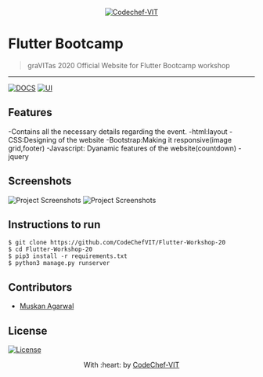 <p align="center"><a href="http://www.codechefvit.com" target="_blank"><img src="https://s3.amazonaws.com/codechef_shared/sites/all/themes/abessive/logo-3.png" title="CodeChef-VIT" alt="Codechef-VIT"></a>
</p>

# Flutter Bootcamp

> <Subtitle>
> graVITas 2020 Official Website for Flutter Bootcamp workshop
---
[![DOCS](https://img.shields.io/badge/Documentation-see%20docs-green?style=flat-square&logo=appveyor)](INSERT_LINK_FOR_DOCS_HERE) 
  [![UI ](https://img.shields.io/badge/User%20Interface-Link%20to%20UI-orange?style=flat-square&logo=appveyor)](INSERT_UI_LINK_HERE)




## Features
-Contains all the necessary details regarding the event.
-html:layout
-CSS:Designing of the website
-Bootstrap:Making it responsive(image grid,footer)
-Javascript: Dyanamic features of the website(countdown)
-jquery

## Screenshots
<img src="https://i.ibb.co/zX4FZkK/IMG-20200905-WA0036-01-01.jpg" alt="Project Screenshots" alt="Project Screenshots">
<img src="https://i.ibb.co/bdgs3W3/IMG-20200901-WA0081-01.jpg" alt="Project Screenshots">

## Instructions to run

```
$ git clone https://github.com/CodeChefVIT/Flutter-Workshop-20
$ cd Flutter-Workshop-20
$ pip3 install -r requirements.txt
$ python3 manage.py runserver
```

## Contributors
- <a href="https://github.com/musk101">Muskan Agarwal</a>

## License

[![License](http://img.shields.io/:license-mit-blue.svg?style=flat-square)](http://badges.mit-license.org)

<p align="center">
	With :heart: by <a href="http://www.codechefvit.com" target="_blank">CodeChef-VIT</a>
</p>

